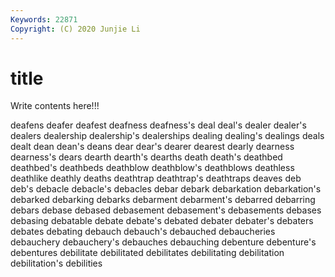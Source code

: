 ```yaml
---
Keywords: 22871
Copyright: (C) 2020 Junjie Li
---
```


# title

Write contents here!!!
 
deafens 
deafer 
deafest 
deafness 
deafness's 
deal 
deal's
dealer 
dealer's 
dealers 
dealership 
dealership's 
dealerships 
dealing 
dealing's 
dealings 
deals
dealt 
dean 
dean's 
deans 
dear 
dear's 
dearer 
dearest 
dearly 
dearness
dearness's 
dears 
dearth 
dearth's 
dearths 
death 
death's 
deathbed 
deathbed's 
deathbeds
deathblow 
deathblow's 
deathblows 
deathless 
deathlike 
deathly 
deaths 
deathtrap 
deathtrap's 
deathtraps
deaves 
deb 
deb's 
debacle 
debacle's 
debacles 
debar 
debark 
debarkation 
debarkation's
debarked 
debarking 
debarks 
debarment 
debarment's 
debarred 
debarring 
debars 
debase 
debased
debasement 
debasement's 
debasements 
debases 
debasing 
debatable 
debate 
debate's 
debated 
debater
debater's 
debaters 
debates 
debating 
debauch 
debauch's 
debauched 
debaucheries 
debauchery 
debauchery's
debauches 
debauching 
debenture 
debenture's 
debentures 
debilitate 
debilitated 
debilitates 
debilitating 
debilitation
debilitation's 
debilities 
